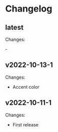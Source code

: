 # Changelog

## latest

Changes:

\-

## v2022-10-13-1

Changes:

- Accent color

## v2022-10-11-1

Changes:

- First release
